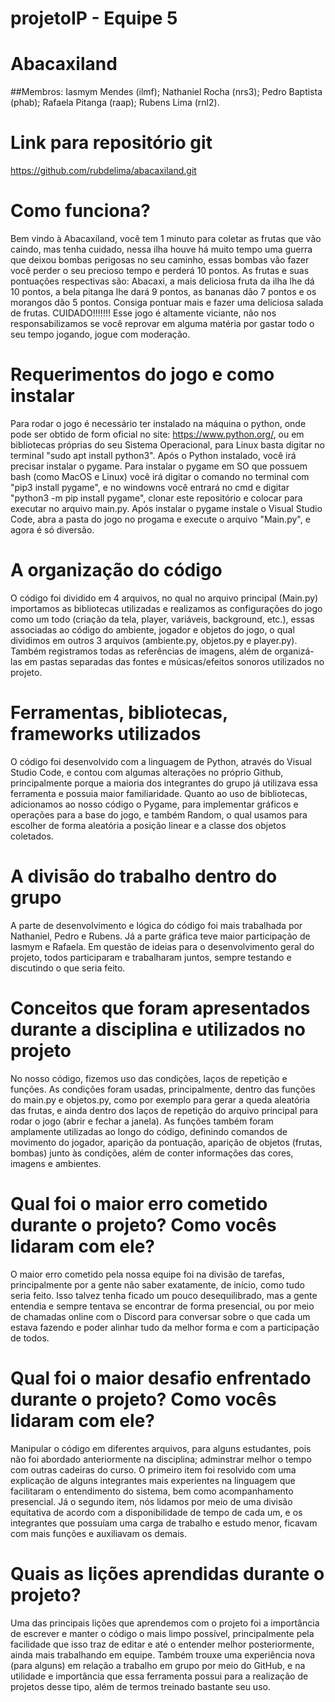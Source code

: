 # projetoIP - Equipe 5

# Abacaxiland

##Membros:
Iasmym Mendes (ilmf);
Nathaniel Rocha (nrs3);
Pedro Baptista (phab);
Rafaela Pitanga (raap);
Rubens Lima (rnl2).

# Link para repositório git

https://github.com/rubdelima/abacaxiland.git


# Como funciona?

Bem vindo à Abacaxiland, você tem 1 minuto para coletar as frutas que vão caindo, mas tenha cuidado, nessa ilha houve há muito tempo uma guerra que deixou bombas perigosas no seu caminho, essas bombas vão fazer você perder o seu precioso tempo e perderá 10 pontos. As frutas e suas pontuações respectivas são: Abacaxi, a mais deliciosa fruta da ilha lhe dá 10 pontos, a bela pitanga lhe dará 9 pontos, as bananas dão 7 pontos e os morangos dão 5 pontos.
Consiga pontuar mais e fazer uma deliciosa salada de frutas.
CUIDADO!!!!!!! Esse jogo é altamente viciante, não nos responsabilizamos se você reprovar em alguma matéria por gastar todo o seu tempo jogando, jogue com moderação.

# Requerimentos do jogo e como instalar

Para rodar o jogo é necessário ter instalado na máquina o python, onde pode ser obtido de form oficial no site: https://www.python.org/, ou em bibliotecas próprias do seu Sistema Operacional, para Linux basta digitar no terminal "sudo apt install python3". Após o Python instalado, você irá precisar instalar o pygame. Para instalar o pygame em SO que possuem bash (como MacOS e Linux) você irá digitar o comando no terminal com "pip3 install pygame", e no windowns você entrará no cmd e digitar "python3 -m pip install pygame", clonar este repositório e colocar para executar no arquivo main.py. Após instalar o pygame instale o Visual Studio Code, abra a pasta do jogo no progama e execute o arquivo "Main.py", e agora é só diversão. 

# A organização do código

O código foi dividido em 4 arquivos, no qual no arquivo principal (Main.py) importamos as bibliotecas utilizadas e realizamos as configurações do jogo como um todo (criação da tela, player, variáveis, background, etc.), essas associadas ao código do ambiente, jogador e objetos do jogo, o qual dividimos em outros 3 arquivos (ambiente.py, objetos.py e player.py). Também registramos todas as referências de imagens, além de organizá-las em pastas separadas das fontes e músicas/efeitos sonoros utilizados no projeto.

# Ferramentas, bibliotecas, frameworks utilizados

O código foi desenvolvido com a linguagem de Python, através do Visual Studio Code, e contou com algumas alterações no próprio Github, principalmente porque a maioria dos integrantes do grupo já utilizava essa ferramenta e possuia maior familiaridade. 
Quanto ao uso de bibliotecas, adicionamos ao nosso código o Pygame, para implementar gráficos e operações para a base do jogo, e também Random, o qual usamos para escolher de forma aleatória a posição linear e a classe dos objetos coletados.

# A divisão do trabalho dentro do grupo

A parte de desenvolvimento e lógica do código foi mais trabalhada por Nathaniel, Pedro e Rubens. Já a parte gráfica teve maior participação de Iasmym e Rafaela. Em questão de ideias para o desenvolvimento geral do projeto, todos participaram e trabalharam juntos, sempre testando e discutindo o que seria feito.

# Conceitos que foram apresentados durante a disciplina e utilizados no projeto

No nosso código, fizemos uso das condições, laços de repetição e funções.
As condições foram usadas, principalmente, dentro das funções do main.py e objetos.py, como por exemplo para gerar a queda aleatória das frutas, e ainda dentro dos laços de repetição do arquivo principal para rodar o jogo (abrir e fechar a janela).
As funções também foram amplamente utilizadas ao longo do código, definindo comandos de movimento do jogador, aparição da pontuação, aparição de objetos (frutas, bombas) junto às condições, além de conter informações das cores, imagens e ambientes.


# Qual foi o maior erro cometido durante o projeto? Como vocês lidaram com ele?

O maior erro cometido pela nossa equipe foi na divisão de tarefas, principalmente por a gente não saber exatamente, de início, como tudo seria feito. Isso talvez tenha ficado um pouco desequilibrado, mas a gente entendia e sempre tentava se encontrar de forma presencial, ou por meio de chamadas online com o Discord para conversar sobre o que cada um estava fazendo e poder alinhar tudo da melhor forma e com a participação de todos.

# Qual foi o maior desafio enfrentado durante o projeto? Como vocês lidaram com ele?

Manipular o código em diferentes arquivos, para alguns estudantes, pois não foi abordado anteriormente na disciplina; adminstrar melhor o tempo com outras cadeiras do curso. O primeiro item foi resolvido com uma explicação de alguns integrantes mais experientes na linguagem que facilitaram o entendimento do sistema, bem como acompanhamento presencial. Já o segundo item, nós lidamos por meio de uma divisão equitativa de acordo com a disponibilidade de tempo de cada um, e os integrantes que possuíam uma carga de trabalho e estudo menor, ficavam com mais funções e auxiliavam os demais.

# Quais as lições aprendidas durante o projeto?

Uma das principais lições que aprendemos com o projeto foi a importância de escrever e manter o código o mais limpo possível, principalmente pela facilidade que isso traz de editar e até o entender melhor posteriormente, ainda mais trabalhando em equipe. Também trouxe uma experiência nova (para alguns) em relação a trabalho em grupo por meio do GitHub, e na utilidade e importância que essa ferramenta possui para a realização de projetos desse tipo, além de termos treinado bastante seu uso.
